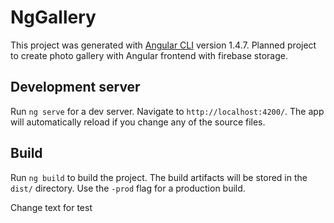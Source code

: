 # NgGallery

This project was generated with [Angular CLI](https://github.com/angular/angular-cli) version 1.4.7.
Planned project to create photo gallery with Angular frontend with firebase storage.

## Development server

Run `ng serve` for a dev server. Navigate to `http://localhost:4200/`. The app will automatically reload if you change any of the source files.

## Build

Run `ng build` to build the project. The build artifacts will be stored in the `dist/` directory. Use the `-prod` flag for a production build.

Change text for test
